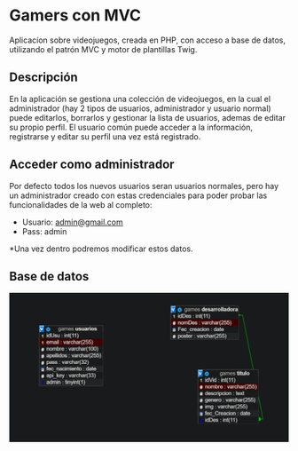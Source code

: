 <h1>Gamers con MVC</h1>

Aplicacíon sobre videojuegos, creada en PHP, con acceso a base de datos, utilizando el patrón MVC y motor de plantillas Twig. 

<h2>Descripción</h2>

<p>En la aplicación se gestiona una colección de videojuegos, en la cual el administrador (hay 2 tipos de usuarios, administrador y usuario normal) puede editarlos, borrarlos y gestionar la lista de usuarios, ademas de editar su propio perfil.
El usuario común puede acceder a la información, registrarse y editar su perfil una vez está registrado.</p>

<h2>Acceder como administrador</h2>
<p>Por defecto todos los nuevos usuarios seran usuarios normales, pero hay un administrador creado con estas credenciales para poder probar las funcionalidades de la web al completo:</p>

- Usuario: admin@gmail.com
- Pass: admin

*Una vez dentro podremos modificar estos datos.

<h2>Base de datos</h2>

![atributos](https://github.com/alvarolopezgarcia1/phpMVC/blob/master/BD/bd.PNG)
